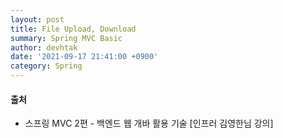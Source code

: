 ```yaml
---
layout: post
title: File Upload, Download
summary: Spring MVC Basic
author: devhtak
date: '2021-09-17 21:41:00 +0900'
category: Spring
---
```


#### 

#### 출처

- 스프링 MVC 2편 - 백엔드 웹 개바 활용 기술 \[인프러 김영한님 강의]
